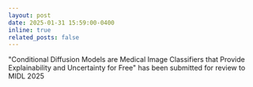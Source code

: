```yaml
---
layout: post
date: 2025-01-31 15:59:00-0400
inline: true
related_posts: false
---
```


"Conditional Diffusion Models are Medical Image Classifiers that Provide Explainability and Uncertainty for Free" has been submitted for review to MIDL 2025
